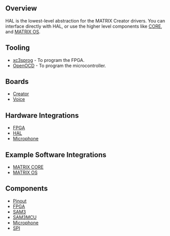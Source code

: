 ## Overview

HAL is the lowest-level abstraction for the MATRIX Creator drivers. You can interface directly with HAL, or use the higher level components like [CORE](/matrix-core/index.md), and [MATRIX OS](/matrix-os/index.md).

## Tooling
- [xc3sprog](https://github.com/matrix-io/xc3sprog) - To program the FPGA.
- [OpenOCD](https://github.com/matrix-io/matrix-creator-openocd) - To program the microcontroller.

## Boards
- [Creator](datasheets/creator.md)
- [Voice](datasheets/voice.md)

## Hardware Integrations
- [FPGA](components/fpga.md)
- [HAL](getting-started/hello-world.md)
- [Microphone](components/microphone.md)

## Example Software Integrations
- [MATRIX CORE](/matrix-core/index.md)
- [MATRIX OS](/matrix-os/index.md)

## Components

- [Pinout](components/pinout.md)
- [FPGA](components/fpga.md)
- [SAM3](components/Sam3.md)
- [SAM3MCU](components/Sam3mcu.md)
- [Microphone](components/microphone.md)
- [SPI](components/SPI.md)

